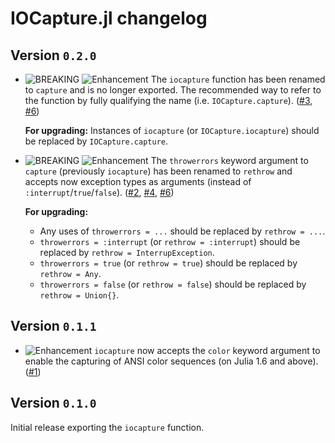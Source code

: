 # IOCapture.jl changelog

## Version `0.2.0`

* ![BREAKING][badge-breaking] ![Enhancement][badge-enhancement] The `iocapture` function has been renamed to `capture` and is no longer exported. The recommended way to refer to the function by fully qualifying the name (i.e. `IOCapture.capture`). ([#3][github-3], [#6][github-6])

  **For upgrading:** Instances of `iocapture` (or `IOCapture.iocapture`) should be replaced by `IOCapture.capture`.

* ![BREAKING][badge-breaking] ![Enhancement][badge-enhancement] The `throwerrors` keyword argument to `capture` (previously `iocapture`) has been renamed to `rethrow` and accepts now exception types as arguments (instead of `:interrupt`/`true`/`false`). ([#2][github-2], [#4][github-4], [#6][github-6])

  **For upgrading:**
  
  * Any uses of `throwerrors = ...` should be replaced by `rethrow = ...`.
  * `throwerrors = :interrupt` (or `rethrow = :interrupt`) should be replaced by `rethrow = InterrupException`.
  * `throwerrors = true` (or `rethrow = true`) should be replaced by `rethrow = Any`.
  * `throwerrors = false` (or `rethrow = false`) should be replaced by `rethrow = Union{}`.

## Version `0.1.1`

* ![Enhancement][badge-enhancement] `iocapture` now accepts the `color` keyword argument to enable the capturing of ANSI color sequences (on Julia 1.6 and above). ([#1][github-1])

## Version `0.1.0`

Initial release exporting the `iocapture` function.


[github-1]: https://github.com/JuliaDocs/IOCapture.jl/pull/1
[github-2]: https://github.com/JuliaDocs/IOCapture.jl/pull/2
[github-3]: https://github.com/JuliaDocs/IOCapture.jl/issues/3
[github-4]: https://github.com/JuliaDocs/IOCapture.jl/issues/4
[github-6]: https://github.com/JuliaDocs/IOCapture.jl/pull/6


[badge-breaking]: https://img.shields.io/badge/BREAKING-red.svg
[badge-deprecation]: https://img.shields.io/badge/deprecation-orange.svg
[badge-feature]: https://img.shields.io/badge/feature-green.svg
[badge-enhancement]: https://img.shields.io/badge/enhancement-blue.svg
[badge-bugfix]: https://img.shields.io/badge/bugfix-purple.svg
[badge-security]: https://img.shields.io/badge/security-black.svg
[badge-experimental]: https://img.shields.io/badge/experimental-lightgrey.svg
[badge-maintenance]: https://img.shields.io/badge/maintenance-gray.svg

<!--
# Badges

![BREAKING][badge-breaking]
![Deprecation][badge-deprecation]
![Feature][badge-feature]
![Enhancement][badge-enhancement]
![Bugfix][badge-bugfix]
![Security][badge-security]
![Experimental][badge-experimental]
![Maintenance][badge-maintenance]
-->
